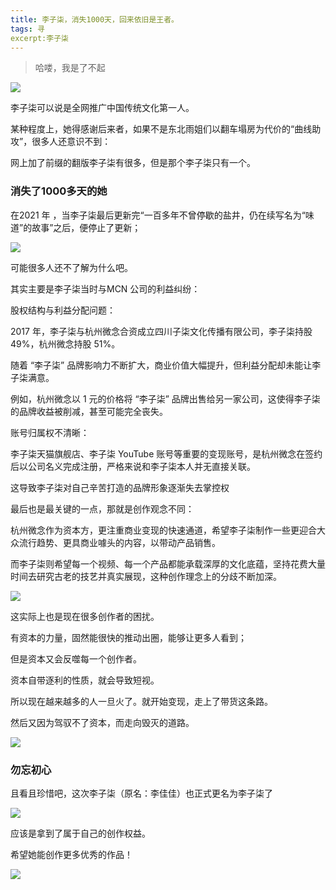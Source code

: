 ```yaml
---
title: 李子柒，消失1000天，回来依旧是王者。
tags: 寻
excerpt:李子柒
---
```


> 哈喽，我是了不起

![](https://files.mdnice.com/user/26505/6bbd385e-fffd-47ad-b18a-e59491018e9e.png)

李子柒可以说是全网推广中国传统文化第一人。

某种程度上，她得感谢后来者，如果不是东北雨姐们以翻车塌房为代价的“曲线助攻”，很多人还意识不到：

网上加了前缀的翻版李子柒有很多，但是那个李子柒只有一个。

### 消失了1000多天的她

在2021 年 ，当李子柒最后更新完“一百多年不曾停歇的盐井，仍在续写名为“味道”的故事”之后，便停止了更新；


![](https://files.mdnice.com/user/26505/b659ed6f-4cf7-4334-baf4-7875eea70581.png)

可能很多人还不了解为什么吧。

其实主要是李子柒当时与MCN 公司的利益纠纷：

股权结构与利益分配问题：

2017 年，李子柒与杭州微念合资成立四川子柒文化传播有限公司，李子柒持股 49%，杭州微念持股 51%。

随着 “李子柒” 品牌影响力不断扩大，商业价值大幅提升，但利益分配却未能让李子柒满意。

例如，杭州微念以 1 元的价格将 “李子柒” 品牌出售给另一家公司，这使得李子柒的品牌收益被削减，甚至可能完全丧失。

账号归属权不清晰：

李子柒天猫旗舰店、李子柒 YouTube 账号等重要的变现账号，是杭州微念在签约后以公司名义完成注册，严格来说和李子柒本人并无直接关联。

这导致李子柒对自己辛苦打造的品牌形象逐渐失去掌控权

最后也是最关键的一点，那就是创作观念不同：

杭州微念作为资本方，更注重商业变现的快速通道，希望李子柒制作一些更迎合大众流行趋势、更具商业噱头的内容，以带动产品销售。

而李子柒则希望每一个视频、每一个产品都能承载深厚的文化底蕴，坚持花费大量时间去研究古老的技艺并真实展现，这种创作理念上的分歧不断加深。


![](https://files.mdnice.com/user/26505/aa82b4d2-a3d7-47ee-870c-ba01ce33dd1e.jpg)


这实际上也是现在很多创作者的困扰。

有资本的力量，固然能很快的推动出圈，能够让更多人看到；

但是资本又会反噬每一个创作者。

资本自带逐利的性质，就会导致短视。

所以现在越来越多的人一旦火了。就开始变现，走上了带货这条路。

然后又因为驾驭不了资本，而走向毁灭的道路。


![](https://files.mdnice.com/user/26505/2bb7e963-e267-460e-bdbf-5797d9a6d7ae.jpg)


### 勿忘初心

且看且珍惜吧，这次李子柒（原名：李佳佳）也正式更名为李子柒了

![](https://files.mdnice.com/user/26505/be8e87c4-24e6-4406-9b13-ed07d573ab1b.png)

应该是拿到了属于自己的创作权益。

希望她能创作更多优秀的作品！


![](https://files.mdnice.com/user/26505/61ebd804-04ba-46b2-bfce-233cd93e1c14.png)













